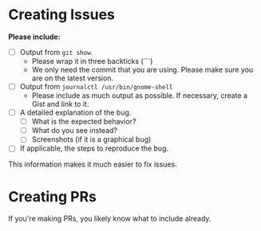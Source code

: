 # Creating Issues
**Please include:**
+ [ ] Output from `git show`.
  + Please wrap it in three backticks (\`\`\`)
  + We only need the commit that you are using. Please make sure you are on the latest version.
+ [ ] Output from `journalctl /usr/bin/gnome-shell`
  + Please include as much output as possible. If necessary, create a Gist and link to it.
+ [ ] A detailed explanation of the bug.
  + [ ] What is the expected behavior?
  + [ ] What do you see instead?
  + [ ] Screenshots (if it is a graphical bug)
+ [ ] If applicable, the steps to reproduce the bug.

This information makes it much easier to fix issues.

# Creating PRs
If you're making PRs, you likely know what to include already.
